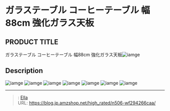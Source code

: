 # ガラステーブル コーヒーテーブル 幅88cm 強化ガラス天板


## PRODUCT TITLE 

ガラステーブル コーヒーテーブル 幅88cm 強化ガラス天板![iamge](https://b2bfiles1.gigab2b.cn/image/wkseller/7404/20220728_18491c92f754593a943eda7aea08bbce.jpg)

## Description











![iamge](https://b2bfiles1.gigab2b.cn/image/wkseller/7404/20220728_e8b214436aa12112e18dd40bd65a0b46.jpg)
![iamge](https://b2bfiles1.gigab2b.cn/image/wkseller/7404/20220218_81d8c9c7275de8f86c360af6f68e0530.jpg)
![iamge](https://b2bfiles1.gigab2b.cn/image/wkseller/7404/20220218_52355b2bd15446a663ac76b0d036652c.jpg)
![iamge](https://b2bfiles1.gigab2b.cn/image/wkseller/7404/20220218_d370104308142c432778aeca6eb09ee2.jpg)
![iamge](https://b2bfiles1.gigab2b.cn/image/wkseller/7404/20220218_9046b952ab9154e68155497acb0cfa63.jpg)
![iamge](https://b2bfiles1.gigab2b.cn/image/wkseller/7404/20220728_5577697ec863dc8c876fbf0433891edf.jpg)
![iamge](https://b2bfiles1.gigab2b.cn/image/wkseller/7404/20220728_2442ececcff0cbdc422c9f012ebb7219.jpg)


---

> : [Ella](https://blog.jp.amzshop.net/)  
> URL: https://blog.jp.amzshop.net/high_rated/n506-wf294266caa/  

